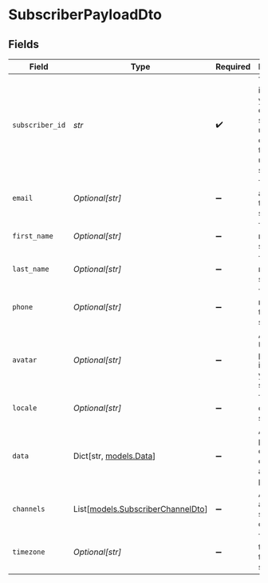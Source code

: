 # SubscriberPayloadDto


## Fields

| Field                                                                                                             | Type                                                                                                              | Required                                                                                                          | Description                                                                                                       |
| ----------------------------------------------------------------------------------------------------------------- | ----------------------------------------------------------------------------------------------------------------- | ----------------------------------------------------------------------------------------------------------------- | ----------------------------------------------------------------------------------------------------------------- |
| `subscriber_id`                                                                                                   | *str*                                                                                                             | :heavy_check_mark:                                                                                                | The internal identifier you used to create this subscriber, usually correlates to the id the user in your systems |
| `email`                                                                                                           | *Optional[str]*                                                                                                   | :heavy_minus_sign:                                                                                                | The email address of the subscriber.                                                                              |
| `first_name`                                                                                                      | *Optional[str]*                                                                                                   | :heavy_minus_sign:                                                                                                | The first name of the subscriber.                                                                                 |
| `last_name`                                                                                                       | *Optional[str]*                                                                                                   | :heavy_minus_sign:                                                                                                | The last name of the subscriber.                                                                                  |
| `phone`                                                                                                           | *Optional[str]*                                                                                                   | :heavy_minus_sign:                                                                                                | The phone number of the subscriber.                                                                               |
| `avatar`                                                                                                          | *Optional[str]*                                                                                                   | :heavy_minus_sign:                                                                                                | An HTTP URL to the profile image of your subscriber.                                                              |
| `locale`                                                                                                          | *Optional[str]*                                                                                                   | :heavy_minus_sign:                                                                                                | The locale of the subscriber.                                                                                     |
| `data`                                                                                                            | Dict[str, [models.Data](../models/data.md)]                                                                       | :heavy_minus_sign:                                                                                                | An optional payload object that can contain any properties.                                                       |
| `channels`                                                                                                        | List[[models.SubscriberChannelDto](../models/subscriberchanneldto.md)]                                            | :heavy_minus_sign:                                                                                                | An optional array of subscriber channels.                                                                         |
| `timezone`                                                                                                        | *Optional[str]*                                                                                                   | :heavy_minus_sign:                                                                                                | The timezone of the subscriber.                                                                                   |